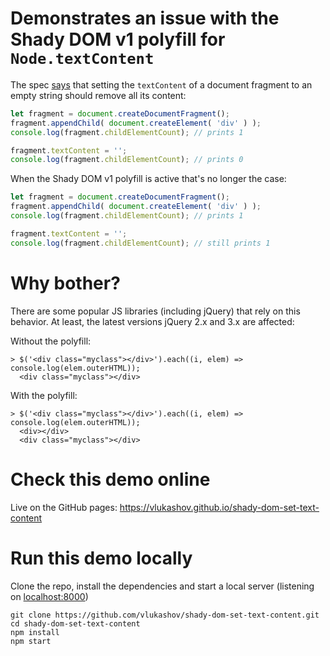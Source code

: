 # Demonstrates an issue with the Shady DOM v1 polyfill for `Node.textContent`

The spec [says](https://developer.mozilla.org/en-US/docs/Web/API/Node/textContent#Description) that setting the `textContent` of a document fragment to an empty string should remove all its content:

```javascript
let fragment = document.createDocumentFragment();
fragment.appendChild( document.createElement( 'div' ) );
console.log(fragment.childElementCount); // prints 1

fragment.textContent = '';
console.log(fragment.childElementCount); // prints 0
```

When the Shady DOM v1 polyfill is active that's no longer the case:
```javascript
let fragment = document.createDocumentFragment();
fragment.appendChild( document.createElement( 'div' ) );
console.log(fragment.childElementCount); // prints 1

fragment.textContent = '';
console.log(fragment.childElementCount); // still prints 1
```


# Why bother?

There are some popular JS libraries (including jQuery) that rely on this behavior. At least, the latest versions jQuery 2.x and 3.x are affected:

Without the polyfill:
```
> $('<div class="myclass"></div>').each((i, elem) => console.log(elem.outerHTML));
  <div class="myclass"></div>
```

With the polyfill:
```
> $('<div class="myclass"></div>').each((i, elem) => console.log(elem.outerHTML));
  <div></div>
  <div class="myclass"></div>
```


# Check this demo online

Live on the GitHub pages: https://vlukashov.github.io/shady-dom-set-text-content


# Run this demo locally

Clone the repo, install the dependencies and start a local server (listening on [localhost:8000](http://localhost:8000))
```
git clone https://github.com/vlukashov/shady-dom-set-text-content.git
cd shady-dom-set-text-content
npm install
npm start
```
